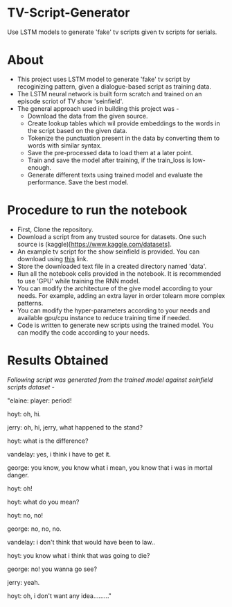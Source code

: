 # TV-Script-Generator
Use LSTM models to generate 'fake' tv scripts given tv scripts for serials.

# About
- This project uses LSTM model to generate 'fake' tv script by recoginizing pattern, given a dialogue-based script as training data.
- The LSTM neural network is built form scratch and trained on an episode scriot of TV show 'seinfield'.
- The general approach used in building this project was -
  - Download the data from the given source.
  - Create lookup tables which wil provide embeddings to the words in the script based on the given data.
  - Tokenize the punctuation present in the data by converting them to words with similar syntax.
  - Save the pre-processed data to load them at a later point.
  - Train and save the model after training, if the train_loss is low-enough.
  - Generate different texts using trained model and evaluate the performance. Save the best model.

# Procedure to run the notebook
- First, Clone the repository.
- Download a script from any trusted source for datasets. One such source is (kaggle)[https://www.kaggle.com/datasets].
- An example tv script for the show seinfield is provided. You can download using [this](https://www.kaggle.com/thec03u5/seinfeld-chronicles#scripts.csv) link.
- Store the downloaded text file in a created directory named 'data'.
- Run all the notebook cells provided in the notebook. It is recommended to use 'GPU' while training the RNN model.
- You can modify the architecture of the give model according to your needs. For example, adding an extra layer in order tolearn more complex patterns.
- You can modify the hyper-parameters according to your needs and available gpu/cpu instance to reduce training time if needed.
- Code is written to generate new scripts using the trained model. You can modify the code according to your needs.

# Results Obtained
  *Following script was generated from the trained model against seinfield scripts dataset* -

  "elaine: player: period!

  hoyt: oh, hi.

  jerry: oh, hi, jerry, what happened to the stand?

  hoyt: what is the difference?

  vandelay: yes, i think i have to get it.

  george: you know, you know what i mean, you know that i was in mortal danger.

  hoyt: oh!

  hoyt: what do you mean?

  hoyt: no, no!

  george: no, no, no.

  vandelay: i don't think that would have been to law..

  hoyt: you know what i think that was going to die?

  george: no! you wanna go see?

  jerry: yeah.

  hoyt: oh, i don't want any idea........."
